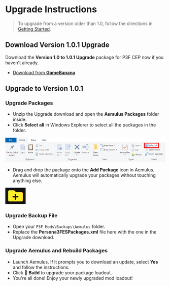 ﻿# Upgrade Instructions

> To upgrade from a version older than 1.0, follow the directions in [Getting Started](https://github.com/Pixelguin/P3F-CEP-docs/blob/master/docs/02_getting_started.md).

## Download Version 1.0.1 Upgrade

Download the **Version 1.0 to 1.0.1 Upgrade** package for P3F CEP now if you haven't already.

- [Download from **GameBanana**](https://gamebanana.com/mods/50322)

## Upgrade to Version 1.0.1

### Upgrade Packages

- Unzip the Upgrade download and open the **Aemulus Packages** folder inside.
- Click **Select all** in Windows Explorer to select all the packages in the folder.

![](img/upgrade/select_all.png)

- Drag and drop the package onto the **Add Package** icon in Aemulus. Aemulus will automatically upgrade your packages without touching anything else.

![](img/upgrade/add_package.png)

### Upgrade Backup File

- Open your `P3F Mods\Backups\Aemulus` folder.
- Replace the **Persona3FESPackages.xml** file here with the one in the Upgrade download.

### Upgrade Aemulus and Rebuild Packages

- Launch Aemulus. If it prompts you to download an update, select **Yes** and follow the instructions.
- Click 🔨 **Build** to upgrade your package loadout.
- You're all done! Enjoy your newly upgraded mod loadout!